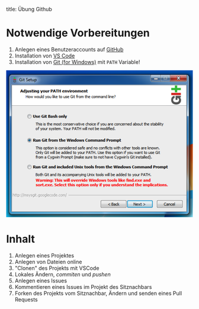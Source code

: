 title: Übung Github

# Notwendige Vorbereitungen
1. Anlegen eines Benutzeraccounts auf [GitHub](http://github.com)
2. Installation von [VS Code](https://code.visualstudio.com/)
3. Installation von [Git (for Windows)](https://gitforwindows.org/) mit `PATH` Variable!

![Git Installation](git_installer.png)

# Inhalt
1. Anlegen eines Projektes
2. Anlegen von Dateien online
3. "Clonen" des Projekts mit VSCode
4. Lokales Ändern, *commiten* und *pushen*
5. Anlegen eines Issues
6. Kommentieren eines Issues im Projekt des Sitznachbars
7. Forken des Projekts vom Sitznachbar, Ändern und senden eines Pull Requests
